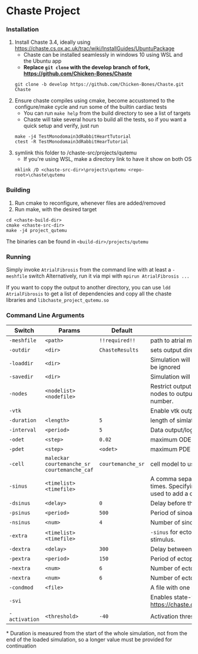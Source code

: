 
# Chaste Project
### Installation
1. Install Chaste 3.4, ideally using https://chaste.cs.ox.ac.uk/trac/wiki/InstallGuides/UbuntuPackage
    * Chaste can be installed seamlessly in windows 10 using WSL and the Ubuntu app
    * **Replace `git clone` with the develop branch of fork, https://github.com/Chicken-Bones/Chaste**
    ```
    git clone -b develop https://github.com/Chicken-Bones/Chaste.git Chaste
    ```
2. Ensure chaste compiles using cmake, become accustomed to the configure/make cycle and run some of the builtin cardiac tests
    * You can run `make help` from the build directory to see a list of targets
    * Chaste will take several hours to build all the tests, so if you want a quick setup and verify, just run  
    ```
    make -j4 TestMonodomain3dRabbitHeartTutorial
    ctest -R TestMonodomain3dRabbitHearTutorial
    ```
3. symlink this folder to /chaste-src/projects/qutemu
    * If you're using WSL, make a directory link to have it show on both OS
    ```
    mklink /D <chaste-src-dir>\projects\qutemu <repo-root>\chaste\qutemu
    ```

### Building
1. Run cmake to reconfigure, whenever files are added/removed
2. Run make, with the desired target
```
cd <chaste-build-dir>
cmake <chaste-src-dir>
make -j4 project_qutemu
```
The binaries can be found in `<build-dir>/projects/qutemu`

### Running
Simply invoke `AtrialFibrosis` from the command line with at least a `-meshfile` switch
Alternatively, run it via mpi with `mpirun AtrialFibrosis ...`

If you want to copy the output to another directory, you can use `ldd AtrialFibrosis` to get a list of dependencies and copy all the chaste libraries and `libchaste_project_qutemu.so`


### Command Line Arguments
| Switch | Params | Default | Description |
| - | - | - | - |
| `-meshfile` | `<path>` | `!!required!!` | path to atrial mesh (wthout the .node extension)
| `-outdir` | `<dir>` | `ChasteResults` | sets output directory to `testoutput/<dir>`
| `-loaddir` | `<dir>` |  | Simulation will be resumed* from a state in `testoutput/<dir>`. `-meshfile` will be ignored
| `-savedir` | `<dir>` |  | Simulation will be saved in `testoutput/<dir>`
| `-nodes` | `<nodelist>`<br>`<nodefile>` || Restrict output nodes (by number in .node file). A comma separated list of nodes to output or a file where each entry is a single line containing a node number. |
| `-vtk` ||| Enable vtk output |
| `-duration` | `<length>` | `5` | length of simlation (ms) |
| `-interval` | `<period>` | `5` | Data output/logging interval for results.h5 and results.[p]vtk (ms) |
| `-odet` | `<step>` | `0.02` | maximum ODE integration step (ms) |
| `-pdet` | `<step>` | `<odet>` | maximum PDE integration step (ms) |
| `-cell` | `maleckar`<br>`courtemanche_sr`<br>`courtemanche_caf` | `courtemanche_sr` | cell model to use |
| `-sinus` | `<timelist>`<br>`<timefile>` || A comma separated list or newline separated file containing the stimulus times. Specifying this option will ignore `-psinus` and `-nsinus`. `-dsinus` can be used to add a constant to time values in this option. |
| `-dsinus` | `<delay>` | `0` | Delay before the first sinoatrial node trigger (ms) |
| `-psinus` | `<period>` | `500` | Period of sinoatrial trigger (ms) |
| `-nsinus` | `<num>` | `4` | Number of sinoatrial triggers  |
| `-extra` | `<timelist>`<br>`<timefile>` || `-sinus` for ectopic stimulus. Times are relative to the end of the sinus stimulus.  |
| `-dextra` | `<delay>` | `300` | Delay between last sinoatrial trigger and first ectopic trigger (ms) |
| `-pextra` | `<period>` | `150` | Period of ectopic trigger (ms) |
| `-nextra` | `<num>` | `6` | Number of ectopic triggers  |
| `-nextra` | `<num>` | `6` | Number of ectopic triggers  |
| `-condmod` | `<file>` || A file with one line per element containing conductivity multipliers
| `-svi` ||| Enables state-variable interpolation https://chaste.cs.ox.ac.uk/trac/wiki/ChasteGuides/StateVariableInterpolation
| `-activation` | `<threshold>` | `-40` | Activation threshold used for generating snapshots (mV). |

\* Duration is measured from the start of the whole simulation, not from the end of the loaded simulation, so a longer value must be provided for continuation
